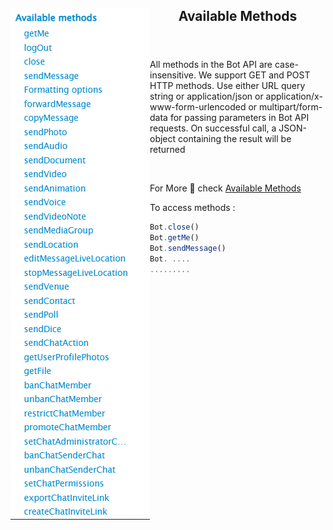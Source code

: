<header>
<img src="../../../assets/methods/methods.png" alt="logo"  align="left">
 <h2> Available Methods </h2> 
</header>

All methods in the Bot API are case-insensitive. We support GET and POST HTTP methods. Use either URL query string or application/json or application/x-www-form-urlencoded or multipart/form-data for passing parameters in Bot API requests.
On successful call, a JSON-object containing the result will be returned

<br>

For More 💫 check [Available Methods](https://core.telegram.org/bots/api#available-methods)

To access methods :

```js
Bot.close()
Bot.getMe()
Bot.sendMessage()
Bot. ....
.........
```

